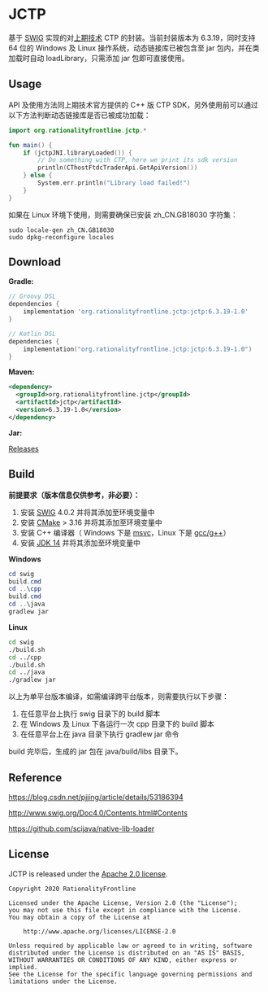 # JCTP

基于 [SWIG](http://www.swig.org/) 实现的对[上期技术](http://www.sfit.com.cn/) CTP 的封装。当前封装版本为 6.3.19，同时支持 64 位的 Windows 及 Linux 操作系统，动态链接库已被包含至 jar 包内，并在类加载时自动 loadLibrary，只需添加 jar 包即可直接使用。

## Usage

API 及使用方法同上期技术官方提供的 C++ 版 CTP SDK，另外使用前可以通过以下方法判断动态链接库是否已被成功加载：

```kotlin
import org.rationalityfrontline.jctp.*

fun main() {
    if (jctpJNI.libraryLoaded()) {
        // Do something with CTP, here we print its sdk version
        println(CThostFtdcTraderApi.GetApiVersion())
    } else {
        System.err.println("Library load failed!")
    }
}
```

如果在 Linux 环境下使用，则需要确保已安装 zh_CN.GB18030 字符集：

```
sudo locale-gen zh_CN.GB18030
sudo dpkg-reconfigure locales
```

## Download

**Gradle:**

```groovy
// Groovy DSL
dependencies {
    implementation 'org.rationalityfrontline.jctp:jctp:6.3.19-1.0'
}
```
```kotlin
// Kotlin DSL
dependencies {
    implementation("org.rationalityfrontline.jctp:jctp:6.3.19-1.0")
}
```

**Maven:**

```xml
<dependency>
  <groupId>org.rationalityfrontline.jctp</groupId>
  <artifactId>jctp</artifactId>
  <version>6.3.19-1.0</version>
</dependency>
```
**Jar:**

[Releases](https://github.com/RationalityFrontline/jctp/releases)

## Build

**前提要求（版本信息仅供参考，非必要）：**

1. 安装 [SWIG](http://www.swig.org/download.html) 4.0.2 并将其添加至环境变量中
2. 安装 [CMake](https://cmake.org/download/) > 3.16 并将其添加至环境变量中
3. 安装 C++ 编译器（ Windows 下是 [msvc](https://visualstudio.microsoft.com/zh-hans/visual-cpp-build-tools/)，Linux 下是 [gcc/g++](https://gcc.gnu.org/)）
4. 安装 [JDK 14](https://jdk.java.net/14/) 并将其添加至环境变量中

**Windows**

```powershell
cd swig
build.cmd
cd ..\cpp
build.cmd
cd ..\java
gradlew jar
```

**Linux**

```bash
cd swig
./build.sh
cd ../cpp
./build.sh
cd ../java
./gradlew jar
```
以上为单平台版本编译，如需编译跨平台版本，则需要执行以下步骤：

1. 在任意平台上执行 swig 目录下的 build 脚本
2. 在 Windows 及 Linux 下各运行一次 cpp 目录下的 build 脚本
3. 在任意平台上在 java 目录下执行 gradlew jar 命令

build 完毕后，生成的 jar 包在 java/build/libs 目录下。

## Reference

https://blog.csdn.net/pjjing/article/details/53186394

http://www.swig.org/Doc4.0/Contents.html#Contents

https://github.com/scijava/native-lib-loader

## License

JCTP is released under the [Apache 2.0 license](https://github.com/RationalityFrontline/jctp/blob/master/LICENSE).

```
Copyright 2020 RationalityFrontline

Licensed under the Apache License, Version 2.0 (the "License");
you may not use this file except in compliance with the License.
You may obtain a copy of the License at

    http://www.apache.org/licenses/LICENSE-2.0

Unless required by applicable law or agreed to in writing, software
distributed under the License is distributed on an "AS IS" BASIS,
WITHOUT WARRANTIES OR CONDITIONS OF ANY KIND, either express or implied.
See the License for the specific language governing permissions and
limitations under the License.
```